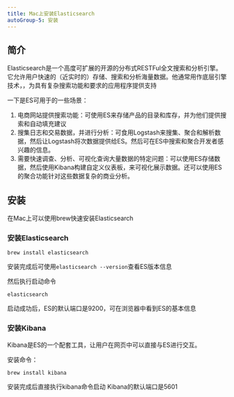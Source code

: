 ```yaml
---
title: Mac上安装Elasticsearch
autoGroup-5: 安装
---
```


## 简介

Elasticsearch是一个高度可扩展的开源的分布式RESTFul全文搜索和分析引擎。它允许用户快速的（近实时的）存储、搜索和分析海量数据。他通常用作底层引擎技术，，为具有复杂搜索功能和要求的应用程序提供支持

一下是ES可用于的一些场景：
1. 电商网站提供搜索功能：可使用ES来存储产品的目录和库存，并为他们提供搜索和自动填充建议
2. 搜集日志和交易数据，并进行分析：可食用Logstash来搜集、聚合和解析数据，然后让Logstash将次数据提供给ES。然后可在ES中搜索和聚合开发者感兴趣的信息。
3. 需要快速调查、分析、可视化查询大量数据的特定问题：可以使用ES存储数据，然后使用Kibana构建自定义仪表板，来可视化展示数据。还可以使用ES的聚合功能针对这些数据复杂的商业分析。

## 安装
在Mac上可以使用brew快速安装Elasticsearch

### 安装Elasticsearch

```
brew install elasticsearch
```

安装完成后可使用`elasticsearch --version`查看ES版本信息

然后执行启动命令

```
elasticsearch
```
启动成功后，ES的默认端口是9200，可在浏览器中看到ES的基本信息

### 安装Kibana

Kibana是ES的一个配套工具，让用户在网页中可以直接与ES进行交互。

安装命令：

```
brew install kibana
```

安装完成后直接执行kibana命令启动
Kibana的默认端口是5601
